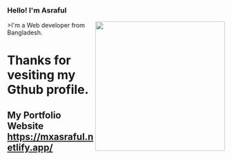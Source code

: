 ### Hello! I'm Asraful
<img align="right" width="300px" src="https://mxasraful.netlify.app/static/media/Asrafuls_phopto.ee6e9357.png" />
>I'm a Web developer from Bangladesh.

# Thanks for vesiting my Gthub profile.
## My Portfolio Website https://mxasraful.netlify.app/
